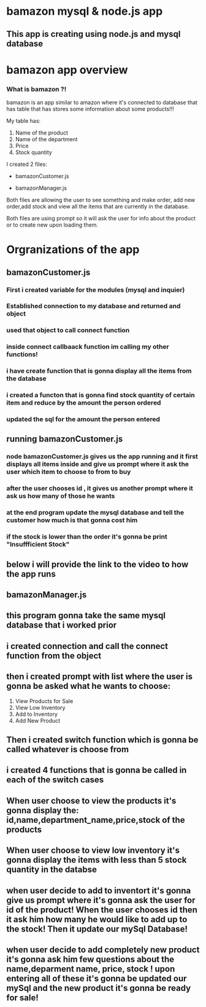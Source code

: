 # bamazon mysql & node.js app

## This app is creating using node.js and mysql database



# bamazon app overview

### What is bamazon ?!  

bamazon is an app similar to amazon where it's connected to database that has table that has stores some information about some products!!!

My table has:
1. Name of the product
2. Name of the department
3. Price
4. Stock quantity

I created 2 files: 
* bamazonCustomer.js

* bamazonManager.js

Both files are allowing the user to see something and make order, add new order,add stock and view all the items that are currently in the database.

Both files are using prompt so it will ask the user for info about the product or to create new upon loading them.


# Orgranizations of the app

## bamazonCustomer.js

### First i created variable for the modules (mysql and inquier)
### Established connection to my database and returned and object
### used that object to call connect function
### inside connect callbaack function im calling my other functions!
### i have create function that is gonna display all the items from the database 
### i created a functon that is gonna find stock  quantity of certain item and reduce by the amount the person ordered
### updated the sql for the amount the person entered


## running bamazonCustomer.js

### node bamazonCustomer.js gives us the app running and it first displays all items inside and give us prompt where it ask the user which item to choose to from to buy
### after the user chooses id , it gives us another prompt where it ask us how many of those he wants
### at the end program update the mysql database and tell the customer how much is that gonna cost him
### if the stock is lower than the order it's gonna be print "Insuffficient Stock"

## below i will provide the link to the video to how the app runs


## bamazonManager.js

## this program gonna take the same mysql database that i worked prior

## i created connection and call the connect function from the object
## then i created prompt with list where the user is gonna be asked what he wants to choose:
1. View Products for Sale
2. View Low Inventory
3. Add to Inventory
4. Add New Product

## Then i created switch function which is gonna be called whatever is choose from
## i created 4 functions that is gonna be called in each of the switch cases

## When user choose to view the products it's gonna display the: id,name,department_name,price,stock of the products

## When user choose to view low inventory it's gonna display the items with less than 5 stock quantity in the databse

## when user decide to add to inventort it's gonna give us prompt where it's gonna ask the user for id of the product! When the user chooses id then it ask him how many he would like to add up to the stock!  Then it update our mySql Database!

## when user decide to add completely new product it's gonna ask him few questions about the name,deparment name, price, stock ! upon entering all of these it's gonna be updated our mySql and the new product it's gonna be ready for sale!




